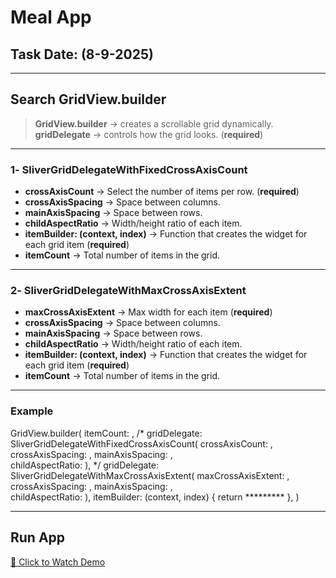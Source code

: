 # Meal App

## Task Date: (8-9-2025)

---

## Search GridView.builder

> **GridView.builder** → creates a scrollable grid dynamically.  
> **gridDelegate** → controls how the grid looks. (**required**)  

---

### 1️- SliverGridDelegateWithFixedCrossAxisCount

- **crossAxisCount** → Select the number of items per row. (**required**)  
- **crossAxisSpacing** → Space between columns.  
- **mainAxisSpacing** → Space between rows.  
- **childAspectRatio** → Width/height ratio of each item.  
- **itemBuilder: (context, index)** → Function that creates the widget for each grid item (**required**)  
- **itemCount** → Total number of items in the grid.  

---

### 2️- SliverGridDelegateWithMaxCrossAxisExtent

- **maxCrossAxisExtent** → Max width for each item (**required**)  
- **crossAxisSpacing** → Space between columns.  
- **mainAxisSpacing** → Space between rows.  
- **childAspectRatio** → Width/height ratio of each item.  
- **itemBuilder: (context, index)** → Function that creates the widget for each grid item (**required**)  
- **itemCount** → Total number of items in the grid.  

---
### Example

GridView.builder(
  itemCount: ,
  /*
  gridDelegate:  SliverGridDelegateWithFixedCrossAxisCount(
    crossAxisCount: , 
    crossAxisSpacing: , 
    mainAxisSpacing: ,  
    childAspectRatio:
  ),
  */
    gridDelegate:  SliverGridDelegateWithMaxCrossAxisExtent(
    maxCrossAxisExtent: , 
    crossAxisSpacing: , 
    mainAxisSpacing: ,  
    childAspectRatio:
  ),
  itemBuilder: (context, index) {
    return *********
  },
)

---

##  Run App

[🎥 Click to Watch Demo](https://github.com/user-attachments/assets/6fd838f1-a985-4871-bb98-6883a408e4b5)
